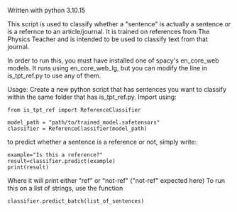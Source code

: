 Written with python 3.10.15

This script is used to classify whether a "sentence" is actually a sentence or is a refernce to an article/journal. It is trained on references from The Physics Teacher and is intended to be used to classify text from that journal.

In order to run this, you must have installed one of spacy's en_core_web models. It runs using en_core_web_lg, but you can modify the line in is_tpt_ref.py to use any of them. 

Usage: Create a new python script that has sentences you want to classify within the same folder that has is_tpt_ref.py. Import using:



```
from is_tpt_ref import ReferenceClassifier

model_path = "path/to/trained_model.safetensors"
classifier = ReferenceClassifier(model_path)

```


to predict whether a sentence is a reference or not, simply write:



```
example="Is this a reference?"
result=classifier.predict(example)
print(result)
``` 



Where it will print either "ref" or "not-ref" ("not-ref" expected here) 
To run this on a list of strings, use the function 

``` classifier.predict_batch(list_of_sentences) ``` 
